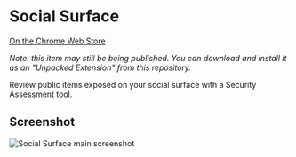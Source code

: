# Social Surface

[On the Chrome Web Store](https://chrome.google.com/webstore/detail/ddppdlkajpgigjdadijekacliockbchd)

*Note: this item may still be being published. You can download and install it as an "Unpacked Extension" from this repository.*

Review public items exposed on your social surface with a Security Assessment tool. 

## Screenshot

![Social Surface main screenshot](https://github.com/dosyago-corp/social-surface/raw/master/social-surface-main.png)

